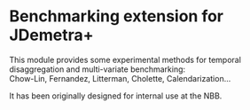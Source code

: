 # Benchmarking extension for JDemetra+

This module provides some experimental methods for temporal disaggregation and multi-variate benchmarking:  
Chow-Lin, Fernandez, Litterman, Cholette, Calendarization...

It has been originally designed for internal use at the NBB.
